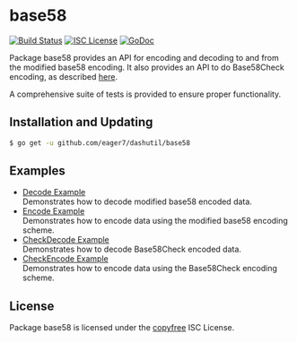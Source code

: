 base58
==========

[![Build Status](http://img.shields.io/travis/eager7/dashutil.svg)](https://travis-ci.org/eager7/dashutil)
[![ISC License](http://img.shields.io/badge/license-ISC-blue.svg)](http://copyfree.org)
[![GoDoc](https://img.shields.io/badge/godoc-reference-blue.svg)](http://godoc.org/github.com/eager7/dashutil/base58)

Package base58 provides an API for encoding and decoding to and from the
modified base58 encoding.  It also provides an API to do Base58Check encoding,
as described [here](https://en.bitcoin.it/wiki/Base58Check_encoding).

A comprehensive suite of tests is provided to ensure proper functionality.

## Installation and Updating

```bash
$ go get -u github.com/eager7/dashutil/base58
```

## Examples

* [Decode Example](http://godoc.org/github.com/eager7/dashutil/base58#example-Decode)  
  Demonstrates how to decode modified base58 encoded data.
* [Encode Example](http://godoc.org/github.com/eager7/dashutil/base58#example-Encode)  
  Demonstrates how to encode data using the modified base58 encoding scheme.
* [CheckDecode Example](http://godoc.org/github.com/eager7/dashutil/base58#example-CheckDecode)  
  Demonstrates how to decode Base58Check encoded data.
* [CheckEncode Example](http://godoc.org/github.com/eager7/dashutil/base58#example-CheckEncode)  
  Demonstrates how to encode data using the Base58Check encoding scheme.

## License

Package base58 is licensed under the [copyfree](http://copyfree.org) ISC
License.

